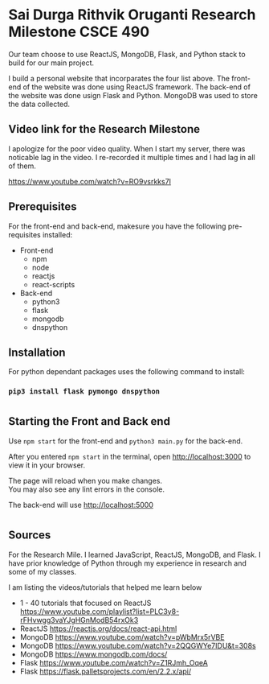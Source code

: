 # Sai Durga Rithvik Oruganti Research Milestone CSCE 490

Our team choose to use ReactJS, MongoDB, Flask, and Python stack to build for our main project.

I build a personal website that incorparates the four list above. The front-end of the website was done using ReactJS framework. The back-end of the website was done usign Flask and Python. MongoDB was used to store the data collected.

## Video link for the Research Milestone

I apologize for the poor video quality. When I start my server, there was noticable lag in the video. I re-recorded it multiple times and I had lag in all of them.

https://www.youtube.com/watch?v=RO9vsrkks7I

## Prerequisites
For the front-end and back-end, makesure you have the following pre-requisites installed:
* Front-end
    * npm
    * node
    * reactjs
    * react-scripts
* Back-end
    * python3
    * flask
    * mongodb
    * dnspython

## Installation

For python dependant packages uses the following command to install:

### `pip3 install flask pymongo dnspython`
#

## Starting the Front and Back end

Use `npm start` for the front-end and `python3 main.py` for the back-end.

After you entered `npm start` in the terminal, 
open [http://localhost:3000](http://localhost:3000) to view it in your browser.

The page will reload when you make changes.\
You may also see any lint errors in the console.

The back-end will use [http://localhost:5000](http://localhost:5000)
#

## Sources

For the Research Mile. I learned JavaScript, ReactJS, MongoDB, and Flask. I have prior knowledge of Python through my experience in research and some of my classes.

I am listing the videos/tutorials that helped me learn below

* 1 - 40 tutorials that focused on ReactJS https://www.youtube.com/playlist?list=PLC3y8-rFHvwgg3vaYJgHGnModB54rxOk3
* ReactJS https://reactjs.org/docs/react-api.html
* MongoDB https://www.youtube.com/watch?v=pWbMrx5rVBE
* MongoDB https://www.youtube.com/watch?v=2QQGWYe7IDU&t=308s
* MongoDB https://www.mongodb.com/docs/
* Flask https://www.youtube.com/watch?v=Z1RJmh_OqeA
* Flask https://flask.palletsprojects.com/en/2.2.x/api/